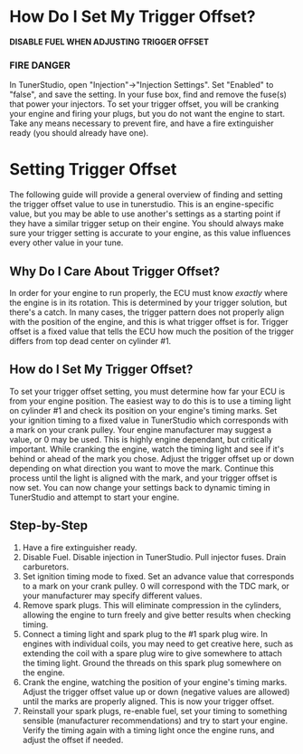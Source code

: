 # How Do I Set My Trigger Offset?

**DISABLE FUEL WHEN ADJUSTING TRIGGER OFFSET**

### FIRE DANGER ###

In TunerStudio, open "Injection"->"Injection Settings". Set "Enabled" to "false", and save the setting. In your fuse box, find and remove the fuse(s) that power your injectors. To set your trigger offset, you will be cranking your engine and firing your plugs, but you do not want the engine to start. Take any means necessary to prevent fire, and have a fire extinguisher ready (you should already have one).

# Setting Trigger Offset #

The following guide will provide a general overview of finding and setting the trigger offset value to use in tunerstudio. This is an engine-specific value, but you may be able to use another's settings as a starting point if they have a similar trigger setup on their engine. You should always make sure your trigger setting is accurate to your engine, as this value influences every other value in your tune.

## Why Do I Care About Trigger Offset? ##

In order for your engine to run properly, the ECU must know *exactly* where the engine is in its rotation. This is determined by your trigger solution, but there's a catch. In many cases, the trigger pattern does not properly align with the position of the engine, and this is what trigger offset is for. Trigger offset is a fixed value that tells the ECU how much the position of the trigger differs from top dead center on cylinder #1.

## How do I Set My Trigger Offset? ##

To set your trigger offset setting, you must determine how far your ECU is from your engine position. The easiest way to do this is to use a timing light on cylinder #1 and check its position on your engine's timing marks. Set your ignition timing to a fixed value in TunerStudio which corresponds with a mark on your crank pulley. Your engine manufacturer may suggest a value, or 0 may be used. This is highly engine dependant, but critically important. While cranking the engine, watch the timing light and see if it's behind or ahead of the mark you chose. Adjust the trigger offset up or down depending on what direction you want to move the mark. Continue this process until the light is aligned with the mark, and your trigger offset is now set. You can now change your settings back to dynamic timing in TunerStudio and attempt to start your engine.

## Step-by-Step ##

1. Have a fire extinguisher ready.
2. Disable Fuel. Disable injection in TunerStudio. Pull injector fuses. Drain carburetors.
3. Set ignition timing mode to fixed. Set an advance value that corresponds to a mark on your crank pulley. 0 will correspond with the TDC mark, or your manufacturer may specify different values.
4. Remove spark plugs. This will eliminate compression in the cylinders, allowing the engine to turn freely and give better results when checking timing.
5. Connect a timing light and spark plug to the #1 spark plug wire. In engines with individual coils, you may need to get creative here, such as extending the coil with a spare plug wire to give somewhere to attach the timing light. Ground the threads on this spark plug somewhere on the engine.
6. Crank the engine, watching the position of your engine's timing marks. Adjust the trigger offset value up or down (negative values are allowed) until the marks are properly aligned. This is now your trigger offset.
7. Reinstall your spark plugs, re-enable fuel, set your timing to something sensible (manufacturer recommendations) and try to start your engine. Verify the timing again with a timing light once the engine runs, and adjust the offset if needed.
